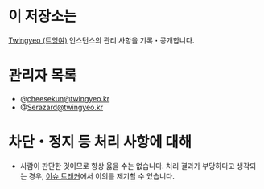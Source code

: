 # 이 저장소는

[Twingyeo (트잉여)](https://twingyeo.kr) 인스턴스의 관리 사항을 기록・공개합니다.

# 관리자 목록

- @cheesekun@twingyeo.kr
- @Serazard@twingyeo.kr

# 차단・정지 등 처리 사항에 대해

- 사람이 판단한 것이므로 항상 옳을 수는 없습니다. 처리 결과가 부당하다고 생각되는 경우, [이슈 트래커](https://github.com/twingyeo-kr/notice/issues)에서 이의를 제기할 수 있습니다.

